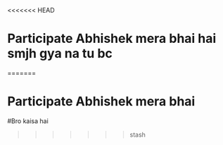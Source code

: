 <<<<<<< HEAD
# Participate Abhishek mera bhai hai smjh gya na tu bc
=======
# Participate Abhishek mera bhai 
#Bro kaisa hai
>>>>>>> stash
